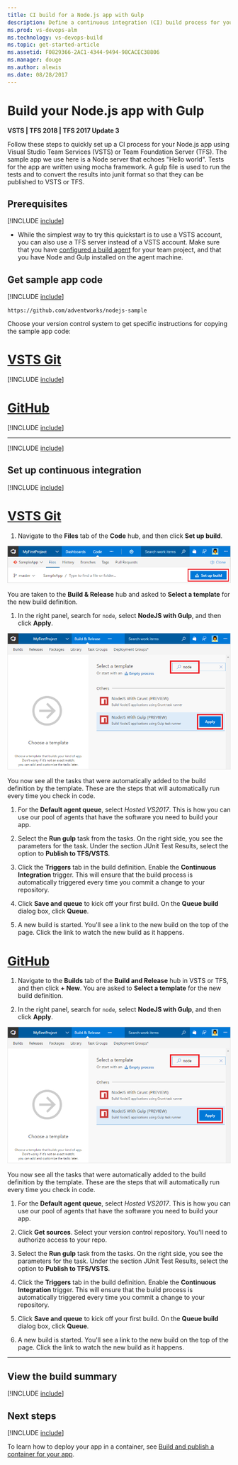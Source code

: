 ```yaml
---
title: CI build for a Node.js app with Gulp
description: Define a continuous integration (CI) build process for your Node.js app with Gulp in VSTS
ms.prod: vs-devops-alm
ms.technology: vs-devops-build
ms.topic: get-started-article
ms.assetid: F0829366-2AC1-4344-9494-98CACEC38806
ms.manager: douge
ms.author: alewis
ms.date: 08/28/2017
---
```


# Build your Node.js app with Gulp

**VSTS | TFS 2018 | TFS 2017 Update 3**

Follow these steps to quickly set up a CI process for your Node.js app using Visual Studio Team Services (VSTS) or Team Foundation Server (TFS). The sample app we use here is a Node server that echoes "Hello world". Tests for the app are written using mocha framework. A gulp file is used to run the tests and to convert the results into junit format so that they can be published to VSTS or TFS.

## Prerequisites

[!INCLUDE [include](../../_shared/ci-cd-prerequisites-vsts.md)]

* While the simplest way to try this quickstart is to use a VSTS account, you can also use a TFS server instead of a VSTS account. Make sure that you have [configured a build agent](../../actions/agents/v2-windows.md) for your team project, and that you have Node and Gulp installed on the agent machine.

## Get sample app code

[!INCLUDE [include](../_shared/get-sample-code-intro.md)]

```
https://github.com/adventworks/nodejs-sample
```

Choose your version control system to get specific instructions for copying the sample app code:

# [VSTS Git](#tab/vstsgit)

[!INCLUDE [include](../_shared/get-sample-code-vsts-tfs-2017-update-2.md)]

# [GitHub](#tab/github)

[!INCLUDE [include](../_shared/get-sample-code-github.md)]

---

[!INCLUDE [include](../_shared/get-sample-code-other-repos-vsts.md)]

## Set up continuous integration

<!--
[!INCLUDE [include](../_shared/setup-ci-intro.md)]

# [YAML](#tab/yaml/vstsgit)

[!INCLUDE [include](../_shared/setup-ci-yaml-vstsgit.md)]

# [YAML](#tab/yaml/github)

[!INCLUDE [include](../_shared/setup-ci-yaml-github.md)]

# [Editor](#tab/editor/vstsgit)

# [Editor](#tab/editor/github)
-->

[!INCLUDE [include](../../_shared/ci-quickstart-intro.md)]

# [VSTS Git](#tab/vstsgit)

1. Navigate to the **Files** tab of the **Code** hub, and then click **Set up build**.

  ![Screenshot showing button to set up build for a repository](../_shared/_img/set-up-first-build-from-code-hub.png)

  You are taken to the **Build & Release** hub and asked to **Select a template** for the new build definition.

1. In the right panel, search for `node`, select **NodeJS with Gulp**, and then click **Apply**.

  ![apply node.js gulp template](_img/apply-nodejs-gulp-template.png)

  You now see all the tasks that were automatically added to the build definition by the template. These are the steps that will automatically run every time you check in code.

1. For the **Default agent queue**, select _Hosted VS2017_. This is how you can use our pool of agents that have the software you need to build your app.

1. Select the **Run gulp** task from the tasks. On the right side, you see the parameters for the task. Under the section JUnit Test Results, select the option to **Publish to TFS/VSTS**.

1. Click the **Triggers** tab in the build definition. Enable the **Continuous Integration** trigger. This will ensure that the build process is automatically triggered every time you commit a change to your repository.

1. Click **Save and queue** to kick off your first build. On the **Queue build** dialog box, click **Queue**.

1. A new build is started. You'll see a link to the new build on the top of the page. Click the link to watch the new build as it happens.

# [GitHub](#tab/github)

1. Navigate to the **Builds** tab of the **Build and Release** hub in VSTS or TFS, and then click **+ New**. You are asked to **Select a template** for the new build definition.

1. In the right panel, search for `node`, select **NodeJS with Gulp**, and then click **Apply**.

  ![apply node.js gulp template](_img/apply-nodejs-gulp-template.png)

  You now see all the tasks that were automatically added to the build definition by the template. These are the steps that will automatically run every time you check in code.

1. For the **Default agent queue**, select _Hosted VS2017_. This is how you can use our pool of agents that have the software you need to build your app.

1. Click **Get sources**. Select your version control repository. You'll need to authorize access to your repo.

1. Select the **Run gulp** task from the tasks. On the right side, you see the parameters for the task. Under the section JUnit Test Results, select the option to **Publish to TFS/VSTS**.

1. Click the **Triggers** tab in the build definition. Enable the **Continuous Integration** trigger. This will ensure that the build process is automatically triggered every time you commit a change to your repository.

1. Click **Save and queue** to kick off your first build. On the **Queue build** dialog box, click **Queue**.

1. A new build is started. You'll see a link to the new build on the top of the page. Click the link to watch the new build as it happens.

---

## View the build summary

[!INCLUDE [include](../_shared/view-build-summary.md)]

## Next steps

[!INCLUDE [include](../_shared/ci-web-app-next-steps.md)]

To learn how to deploy your app in a container, see [Build and publish a container for your app](../containers/build.md).
